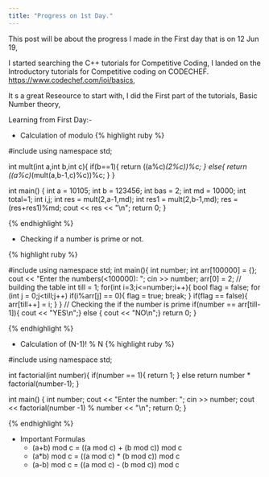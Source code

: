 ```yaml
---
title: "Progress on 1st Day."
---
```


This post will be about the progress I made in the First day that is on 12 Jun 19,

I started searching the C++ tutorials for Competitive Coding, I landed on the Introductory tutorials for Competitive coding on CODECHEF. https://www.codechef.com/ioi/basics, <br>

It s a great Reseource to start with, I did the First part of the tutorials, Basic Number theory,

Learning from First Day:-
 - Calculation of modulo
{% highlight ruby %}

#include <iostream>
using namespace std;

int mult(int a,int b,int c){
        if(b==1){
                return ((a%c)*(2%c))%c;
        }
        else{
                return ((a%c)*(mult(a,b-1,c)%c))%c;
        }
}

int main()
{
        int a = 10105;
        int b = 123456;
        int bas = 2;
        int md = 10000;
        int total=1;
        int i,j;
        int res = mult(2,a-1,md);
        int res1 = mult(2,b-1,md);
        res = (res+res1)%md;
        cout << res << "\n";
        return 0;
}


{% endhighlight %}

- Checking if a number is prime or not.

{% highlight ruby %}

#include<iostream>
using namespace std;
int main(){
	int number;
	int arr[100000] = {};
	cout << "Enter the numbers(<100000): ";
	cin >> number;
	arr[0] = 2;
	// building the table
	int till = 1;
	for(int i=3;i<=number;i++){
		bool flag = false;
		for (int j = 0;j<till;j++)
			if(i%arr[j] == 0){
				flag = true;
				break;
		}
		if(flag == false){
			arr[till++] = i;
		}
	}
// Checking the if the number is prime
	if(number == arr[till-1]){ cout << "YES\n";}
	else { cout << "NO\n";}
	return 0;
}

{% endhighlight %}

- Calculation of (N-1)! % N
{% highlight ruby %}

#include <iostream>
using namespace std;

int factorial(int number){
	if(number == 1){
		return 1;
	}
	else return number * factorial(number-1);
}

int main()
{
	int number;
	cout << "Enter the number: ";
	cin >> number;
	cout << factorial(number -1) % number << "\n";
    return 0;
}

{% endhighlight %}

- Important Formulas
	- (a+b) mod c = ((a mod c) + (b mod c)) mod c
	- (a*b) mod c = ((a mod c) * (b mod c)) mod c
	- (a-b) mod c = ((a mod c) - (b mod c)) mod c
